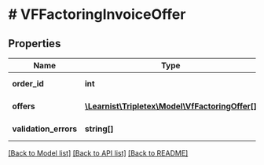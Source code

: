 # # VFFactoringInvoiceOffer

## Properties

Name | Type | Description | Notes
------------ | ------------- | ------------- | -------------
**order_id** | **int** |  | [optional] [readonly]
**offers** | [**\Learnist\Tripletex\Model\VfFactoringOffer[]**](VfFactoringOffer.md) |  | [optional] [readonly]
**validation_errors** | **string[]** |  | [optional] [readonly]

[[Back to Model list]](../../README.md#models) [[Back to API list]](../../README.md#endpoints) [[Back to README]](../../README.md)
